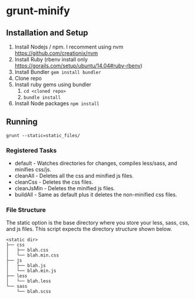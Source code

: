 # grunt-minify

## Installation and Setup
1. Install Nodejs / npm. I recomment using nvm https://github.com/creationix/nvm
2. Install Ruby (rbenv install only https://gorails.com/setup/ubuntu/14.04#ruby-rbenv)
3. Install Bundler `gem install bundler`
4. Clone repo
3. Install ruby gems using bundler
    1. `cd <cloned repo>`
    2. `bundle install`
5. Install Node packages `npm install`

## Running
`grunt --static=static_files/`

### Registered Tasks
* default - Watches directories for changes, compiles less/sass, and minifies css/js.
* cleanAll - Deletes all the css and minified js files.
* cleanCss - Deletes the css files.
* cleanJsMin - Deletes the minified js files.
* buildAll - Same as default plus it deletes the non-minified css files.

### File Structure
The static option is the base directory where you store your less, sass, css, and js files. This script expects the directory structure shown below.

    <static dir>
    ├── css
    │   ├── blah.css
    │   └── blah.min.css
    ├── js
    │   ├── blah.js
    │   └── blah.min.js
    ├── less
    │   └── blah.less
    └── sass
        └── blah.scss
